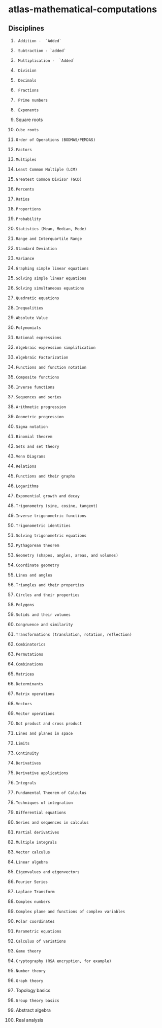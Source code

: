 # atlas-mathematical-computations

## Disciplines

1.  	Addition -  `Added`

2.  	Subtraction - `added`

3.  	Multiplication -  `Added`

4.  	Division

5.  	Decimals

6.  	Fractions

7.  	Prime numbers

8.  	Exponents

9.	  Square roots

10. 	Cube roots

11. 	Order of Operations (BODMAS/PEMDAS)

12. 	Factors

13. 	Multiples

14. 	Least Common Multiple (LCM)

15. 	Greatest Common Divisor (GCD)

16. 	Percents

17. 	Ratios

18. 	Proportions

19. 	Probability

20. 	Statistics (Mean, Median, Mode)

21. 	Range and Interquartile Range

22. 	Standard Deviation

23. 	Variance

24. 	Graphing simple linear equations

25. 	Solving simple linear equations

26. 	Solving simultaneous equations

27. 	Quadratic equations

28. 	Inequalities

29. 	Absolute Value

30. 	Polynomials

31. 	Rational expressions

32. 	Algebraic expression simplification

33. 	Algebraic Factorization

34. 	Functions and function notation

35. 	Composite functions

36. 	Inverse functions

37. 	Sequences and series

38. 	Arithmetic progression

39. 	Geometric progression

40. 	Sigma notation

41. 	Binomial theorem

42. 	Sets and set theory

43. 	Venn Diagrams

44. 	Relations

45. 	Functions and their graphs

46. 	Logarithms

47. 	Exponential growth and decay

48. 	Trigonometry (sine, cosine, tangent)

49. 	Inverse trigonometric functions

50. 	Trigonometric identities

51. 	Solving trigonometric equations

52. 	Pythagorean theorem

53. 	Geometry (shapes, angles, areas, and volumes)

54. 	Coordinate geometry

55. 	Lines and angles

56. 	Triangles and their properties

57. 	Circles and their properties

58. 	Polygons

59. 	Solids and their volumes

60. 	Congruence and similarity

61. 	Transformations (translation, rotation, reflection)

62. 	Combinatorics

63. 	Permutations

64. 	Combinations

65. 	Matrices

66. 	Determinants

67. 	Matrix operations

68. 	Vectors

69. 	Vector operations

70. 	Dot product and cross product

71. 	Lines and planes in space

72. 	Limits

73. 	Continuity

74. 	Derivatives

75. 	Derivative applications

76. 	Integrals

77. 	Fundamental Theorem of Calculus

78. 	Techniques of integration

79. 	Differential equations

80. 	Series and sequences in calculus

81. 	Partial derivatives

82. 	Multiple integrals

83. 	Vector calculus

84. 	Linear algebra

85. 	Eigenvalues and eigenvectors

86. 	Fourier Series

87. 	Laplace Transform

88. 	Complex numbers

89. 	Complex plane and functions of complex variables

90. 	Polar coordinates

91. 	Parametric equations

92. 	Calculus of variations

93. 	Game theory

94. 	Cryptography (RSA encryption, for example)

95. 	Number theory

96.  	Graph theory

97.	  Topology basics

98.  	Group theory basics

99.	  Abstract algebra

100.	Real analysis
